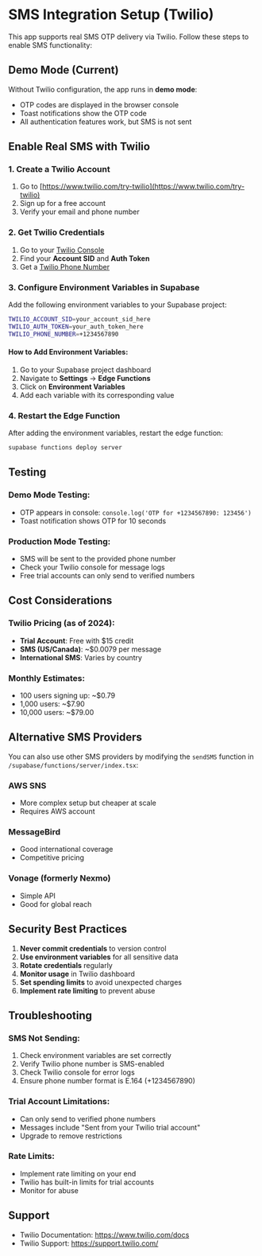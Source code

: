 # SMS Integration Setup (Twilio)

This app supports real SMS OTP delivery via Twilio. Follow these steps to enable SMS functionality:

## Demo Mode (Current)
Without Twilio configuration, the app runs in **demo mode**:
- OTP codes are displayed in the browser console
- Toast notifications show the OTP code
- All authentication features work, but SMS is not sent

## Enable Real SMS with Twilio

### 1. Create a Twilio Account
1. Go to [https://www.twilio.com/try-twilio](https://www.twilio.com/try-twilio)
2. Sign up for a free account
3. Verify your email and phone number

### 2. Get Twilio Credentials
1. Go to your [Twilio Console](https://console.twilio.com/)
2. Find your **Account SID** and **Auth Token**
3. Get a [Twilio Phone Number](https://console.twilio.com/us1/develop/phone-numbers/manage/incoming)

### 3. Configure Environment Variables in Supabase

Add the following environment variables to your Supabase project:

```bash
TWILIO_ACCOUNT_SID=your_account_sid_here
TWILIO_AUTH_TOKEN=your_auth_token_here
TWILIO_PHONE_NUMBER=+1234567890
```

#### How to Add Environment Variables:
1. Go to your Supabase project dashboard
2. Navigate to **Settings** → **Edge Functions**
3. Click on **Environment Variables**
4. Add each variable with its corresponding value

### 4. Restart the Edge Function
After adding the environment variables, restart the edge function:
```bash
supabase functions deploy server
```

## Testing

### Demo Mode Testing:
- OTP appears in console: `console.log('OTP for +1234567890: 123456')`
- Toast notification shows OTP for 10 seconds

### Production Mode Testing:
- SMS will be sent to the provided phone number
- Check your Twilio console for message logs
- Free trial accounts can only send to verified numbers

## Cost Considerations

### Twilio Pricing (as of 2024):
- **Trial Account**: Free with $15 credit
- **SMS (US/Canada)**: ~$0.0079 per message
- **International SMS**: Varies by country

### Monthly Estimates:
- 100 users signing up: ~$0.79
- 1,000 users: ~$7.90
- 10,000 users: ~$79.00

## Alternative SMS Providers

You can also use other SMS providers by modifying the `sendSMS` function in `/supabase/functions/server/index.tsx`:

### AWS SNS
- More complex setup but cheaper at scale
- Requires AWS account

### MessageBird
- Good international coverage
- Competitive pricing

### Vonage (formerly Nexmo)
- Simple API
- Good for global reach

## Security Best Practices

1. **Never commit credentials** to version control
2. **Use environment variables** for all sensitive data
3. **Rotate credentials** regularly
4. **Monitor usage** in Twilio dashboard
5. **Set spending limits** to avoid unexpected charges
6. **Implement rate limiting** to prevent abuse

## Troubleshooting

### SMS Not Sending:
1. Check environment variables are set correctly
2. Verify Twilio phone number is SMS-enabled
3. Check Twilio console for error logs
4. Ensure phone number format is E.164 (+1234567890)

### Trial Account Limitations:
- Can only send to verified phone numbers
- Messages include "Sent from your Twilio trial account"
- Upgrade to remove restrictions

### Rate Limits:
- Implement rate limiting on your end
- Twilio has built-in limits for trial accounts
- Monitor for abuse

## Support

- Twilio Documentation: https://www.twilio.com/docs
- Twilio Support: https://support.twilio.com/
